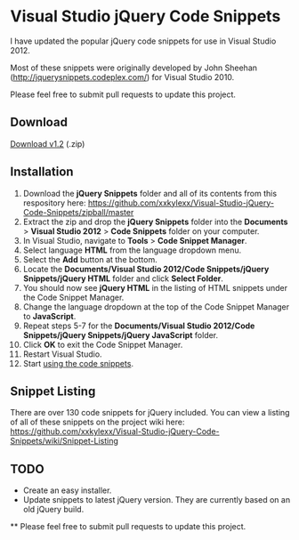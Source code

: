 # Visual Studio jQuery Code Snippets

I have updated the popular jQuery code snippets for use in Visual Studio 2012.

Most of these snippets were originally developed by John Sheehan (http://jquerysnippets.codeplex.com/) for Visual Studio 2010.

Please feel free to submit pull requests to update this project.

## Download

[Download v1.2](https://github.com/xxkylexx/Visual-Studio-jQuery-Code-Snippets/zipball/master) (.zip)

## Installation

1. Download the **jQuery Snippets** folder and all of its contents from this respository here: https://github.com/xxkylexx/Visual-Studio-jQuery-Code-Snippets/zipball/master
2. Extract the zip and drop the **jQuery Snippets** folder into the **Documents** > **Visual Studio 2012** > **Code Snippets** folder on your computer.
3. In Visual Studio, navigate to **Tools** > **Code Snippet Manager**.
4. Select language **HTML** from the language dropdown menu.
5. Select the **Add** button at the bottom.
6. Locate the **Documents/Visual Studio 2012/Code Snippets/jQuery Snippets/jQuery HTML** folder and click **Select Folder**.
7. You should now see **jQuery HTML** in the listing of HTML snippets under the Code Snippet Manager.
8. Change the language dropdown at the top of the Code Snippet Manager to **JavaScript**.
9. Repeat steps 5-7 for the **Documents/Visual Studio 2012/Code Snippets/jQuery Snippets/jQuery JavaScript** folder.
10. Click **OK** to exit the Code Snippet Manager.
11. Restart Visual Studio.
12. Start [using the code snippets](https://github.com/xxkylexx/Visual-Studio-jQuery-Code-Snippets/wiki/Using-Code-Snippets).

## Snippet Listing

There are over 130 code snippets for jQuery included. You can view a listing of all of these snippets on the project wiki here: https://github.com/xxkylexx/Visual-Studio-jQuery-Code-Snippets/wiki/Snippet-Listing

## TODO

- Create an easy installer.
- Update snippets to latest jQuery version. They are currently based on an old jQuery build.

** Please feel free to submit pull requests to update this project.
